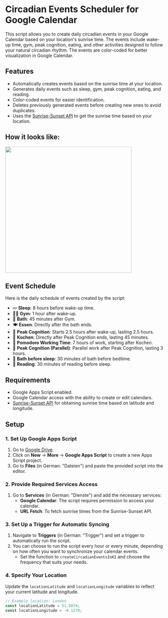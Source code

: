 # Circadian Events Scheduler for Google Calendar

This script allows you to create daily circadian events in your Google Calendar based on your location's sunrise time. The events include wake-up time, gym, peak cognition, eating, and other activities designed to follow your natural circadian rhythm. The events are color-coded for better visualization in Google Calendar.

## Features

- Automatically creates events based on the sunrise time at your location.
- Generates daily events such as sleep, gym, peak cognition, eating, and reading.
- Color-coded events for easier identification.
- Deletes previously generated events before creating new ones to avoid duplicates.
- Uses the [Sunrise-Sunset API](https://sunrise-sunset.org/api) to get the sunrise time based on your location.

## How it looks like:
<img src="https://github.com/user-attachments/assets/cc556b6a-1306-45f1-8102-eba376ecb096" width="400" />


## Event Schedule

Here is the daily schedule of events created by the script:
  
- 💤 **Sleep**: 8 hours before wake-up time.
- 🏋️‍♂️ **Gym**: 1 hour after wake-up.
- 🛁 **Bath**: 45 minutes after Gym.
- 🍽️ **Essen**: Directly after the bath ends.
- 🧠 **Peak Cognition**: Starts 2.5 hours after wake-up, lasting 2.5 hours.
- 🍳 **Kochen**: Directly after Peak Cognition ends, lasting 45 minutes.
- 🍅 **Pomodoro Working Time**: 7 hours of work, starting after Kochen.
- 🧠 **Peak Cognition (Parallel)**: Parallel work after Peak Cognition, lasting 3 hours.
- 🛁 **Bath before sleep**: 30 minutes of bath before bedtime.
- 📖 **Reading**: 30 minutes of reading before sleep.

## Requirements

- Google Apps Script enabled.
- Google Calendar access with the ability to create or edit calendars.
- [Sunrise-Sunset API](https://sunrise-sunset.org/api) for obtaining sunrise time based on latitude and longitude.
  
## Setup

### 1. Set Up Google Apps Script

1. Go to [Google Drive](https://drive.google.com).
2. Click on **New** → **More** → **Google Apps Script** to create a new Apps Script project.
3. Go to **Files** (in German: "Dateien") and paste the provided script into the editor.

### 2. Provide Required Services Access

1. Go to **Services** (in German: "Dienste") and add the necessary services:
   - **Google Calendar**: The script requires permission to access your calendar.
   - **URL Fetch**: To fetch sunrise times from the Sunrise-Sunset API.

### 3. Set Up a Trigger for Automatic Syncing

1. Navigate to **Triggers** (in German: "Trigger") and set a trigger to automatically run the script.
2. You can choose to run the script every hour or every minute, depending on how often you want to synchronize your calendar events.
   - Set the function to `createCircadianEventsInKI` and choose the frequency that suits your needs.

### 4. Specify Your Location

Update the `locationLatitude` and `locationLongitude` variables to reflect your current latitude and longitude.

```javascript
// Example location: London
const locationLatitude = 51.5074;
const locationLongitude = -0.1278;
